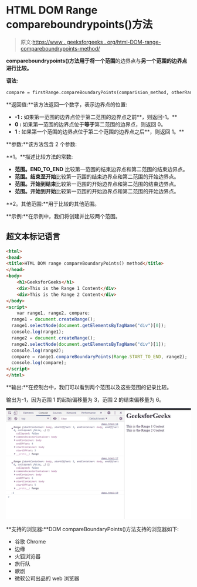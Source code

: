# HTML DOM Range compareboundrypoints()方法

> 原文:[https://www . geeksforgeeks . org/html-DOM-range-compareboundrypoints-method/](https://www.geeksforgeeks.org/html-dom-range-compareboundarypoints-method/)

**compareboundrypoints()**方法用于将**一个范围**的边界点与**另一个范围的边界点进行比较。**

**语法:**

```html
compare = firstRange.compareBoundaryPoints(comparision_method, otherRange);

```

**返回值:**该方法返回一个数字，表示边界点的位置:

*   **-1 :** 如果第一范围的边界点位于第二范围的边界点之前**，则返回-1。**
*   **0 :** 如果第一范围的边界点位于**等于**第二范围的边界点，则返回 0。
*   **1 :** 如果第一个范围的边界点位于第二个范围的边界点之后**，则返回 1。**

**参数:**该方法包含 2 个参数:

**1。**描述比较方法的常数:

*   **范围。END_TO_END** 比较第一范围的结束边界点和第二范围的结束边界点。
*   **范围。结束至开始**比较第一范围的结束边界点和第二范围的开始边界点。
*   **范围。开始到结束**比较第一范围的开始边界点和第二范围的结束边界点。
*   **范围。开始到开始**比较第一范围的开始边界点和第二范围的开始边界点。

**2。其他范围:**用于比较的其他范围。

**示例:**在示例中，我们将创建并比较两个范围。

## 超文本标记语言

```html
<html>
<head>
<title>HTML DOM range compareBoundaryPoints() method</title>   
</head>
<body>
    <h1>GeeksforGeeks</h1>
    <div>This is the Range 1 Content</div>
    <div>This is the Range 2 Content</div>
</body>
<script>
    var range1, range2, compare;
  range1 = document.createRange();
  range1.selectNode(document.getElementsByTagName("div")[0]);
  console.log(range1);
  range2 = document.createRange();
  range2.selectNode(document.getElementsByTagName("div")[1]);
  console.log(range2);
  compare = range1.compareBoundaryPoints(Range.START_TO_END, range2);
  console.log(compare);
</script>
</html>
```

**输出:**在控制台中，我们可以看到两个范围以及这些范围的记录比较。

输出为-1，因为范围 1 的起始偏移量为 3，范围 2 的结束偏移量为 6。

![](img/e1247d0fee669ac9c6331007d329c14c.png)

**支持的浏览器:**DOM compareBoundaryPoints()方法支持的浏览器如下:

*   谷歌 Chrome
*   边缘
*   火狐浏览器
*   旅行队
*   歌剧
*   微软公司出品的 web 浏览器